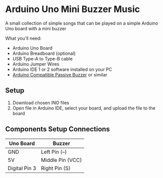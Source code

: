 # Arduino Uno Mini Buzzer Music
A small collection of simple songs that can be played on a simple Arduino Uno board with a mini buzzer

What you'll need:
* Arduino Uno Board
* Arduino Breadboard (optional)
* USB Type-A to Type-B cable
* Arduino Jumper Wires
* Arduino IDE 1 or 2 software installed on your PC
* [Arduino Compatible Passive Buzzer](https://www.thegeekpub.com/wiki/sensor-wiki-ky-006-passive-piezo-buzzer-module/) or similar

## Setup
1. Download chosen INO files
2. Open file in Arduino IDE, select your board, and upload the file to the board

## Components Setup Connections
| Uno Board | Buzzer |
|-----------|--------|
|GND        |Left Pin (–)|
|5V         |   Middle Pin (VCC)  |
|Digital Pin 3 | Right Pin (S)



